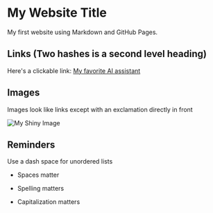 # My Website Title 

My first website using Markdown and GitHub Pages.

## Links (Two hashes is a second level heading)

Here's a clickable link: [My favorite AI assistant](https://github.com/features/copilot)

## Images

Images look like links except with an exclamation directly in front

![My Shiny Image](https://raw.githubusercontent.com/denisecase/pyshiny-penguins-dashboard-express/main/images/LocalAppRunning.JPG)

## Reminders

Use a dash space for unordered lists

- Spaces matter

- Spelling matters

- Capitalization matters

